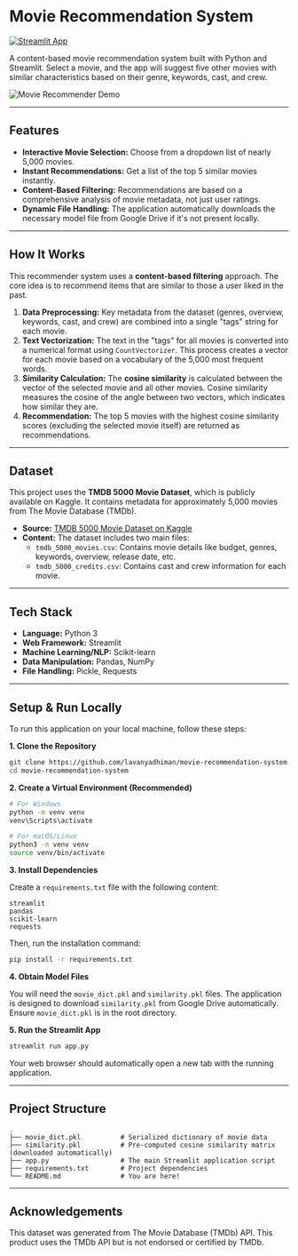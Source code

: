 # Movie Recommendation System

[![Streamlit App](https://static.streamlit.io/badges/streamlit_badge_black_white.svg)](https://lavanyadhiman-movie-recommendation-system-app-vcymho.streamlit.app/)

A content-based movie recommendation system built with Python and Streamlit. Select a movie, and the app will suggest five other movies with similar characteristics based on their genre, keywords, cast, and crew.

![Movie Recommender Demo](<img width="1920" height="1080" alt="image" src="https://github.com/user-attachments/assets/2488626d-cec8-484e-b14e-9149e4c2af6c" />)


---

## Features

-   **Interactive Movie Selection:** Choose from a dropdown list of nearly 5,000 movies.
-   **Instant Recommendations:** Get a list of the top 5 similar movies instantly.
-   **Content-Based Filtering:** Recommendations are based on a comprehensive analysis of movie metadata, not just user ratings.
-   **Dynamic File Handling:** The application automatically downloads the necessary model file from Google Drive if it's not present locally.

---

## How It Works

This recommender system uses a **content-based filtering** approach. The core idea is to recommend items that are similar to those a user liked in the past.

1.  **Data Preprocessing:** Key metadata from the dataset (genres, overview, keywords, cast, and crew) are combined into a single "tags" string for each movie.
2.  **Text Vectorization:** The text in the "tags" for all movies is converted into a numerical format using `CountVectorizer`. This process creates a vector for each movie based on a vocabulary of the 5,000 most frequent words.
3.  **Similarity Calculation:** The **cosine similarity** is calculated between the vector of the selected movie and all other movies. Cosine similarity measures the cosine of the angle between two vectors, which indicates how similar they are.
4.  **Recommendation:** The top 5 movies with the highest cosine similarity scores (excluding the selected movie itself) are returned as recommendations.

---

## Dataset

This project uses the **TMDB 5000 Movie Dataset**, which is publicly available on Kaggle. It contains metadata for approximately 5,000 movies from The Movie Database (TMDb).

-   **Source:** [TMDB 5000 Movie Dataset on Kaggle](https://www.kaggle.com/datasets/tmdb/tmdb-movie-metadata)
-   **Content:** The dataset includes two main files:
    -   `tmdb_5000_movies.csv`: Contains movie details like budget, genres, keywords, overview, release date, etc.
    -   `tmdb_5000_credits.csv`: Contains cast and crew information for each movie.

---

## Tech Stack

-   **Language:** Python 3
-   **Web Framework:** Streamlit
-   **Machine Learning/NLP:** Scikit-learn
-   **Data Manipulation:** Pandas, NumPy
-   **File Handling:** Pickle, Requests

---

## Setup & Run Locally

To run this application on your local machine, follow these steps:

**1. Clone the Repository**

```bash
git clone https://github.com/lavanyadhiman/movie-recommendation-system.git
cd movie-recommendation-system
```

**2. Create a Virtual Environment (Recommended)**

```bash
# For Windows
python -m venv venv
venv\Scripts\activate

# For macOS/Linux
python3 -m venv venv
source venv/bin/activate
```

**3. Install Dependencies**

Create a `requirements.txt` file with the following content:

```
streamlit
pandas
scikit-learn
requests
```

Then, run the installation command:

```bash
pip install -r requirements.txt
```

**4. Obtain Model Files**

You will need the `movie_dict.pkl` and `similarity.pkl` files. The application is designed to download `similarity.pkl` from Google Drive automatically. Ensure `movie_dict.pkl` is in the root directory.

**5. Run the Streamlit App**

```bash
streamlit run app.py
```

Your web browser should automatically open a new tab with the running application.

---

## Project Structure

```
.
├── movie_dict.pkl          # Serialized dictionary of movie data
├── similarity.pkl          # Pre-computed cosine similarity matrix (downloaded automatically)
├── app.py                  # The main Streamlit application script
├── requirements.txt        # Project dependencies
└── README.md               # You are here!
```

---

## Acknowledgements

This dataset was generated from The Movie Database (TMDb) API. This product uses the TMDb API but is not endorsed or certified by TMDb.
